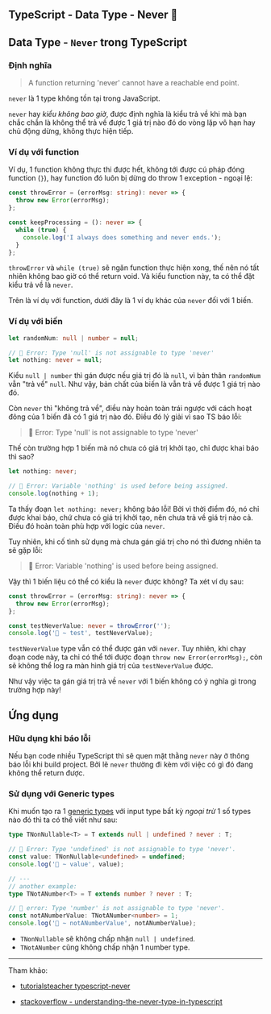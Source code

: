## TypeScript - Data Type - Never 🚫

## Data Type - `Never` trong TypeScript

### Định nghĩa

> A function returning 'never' cannot have a reachable end point.

`never` là 1 type không tồn tại trong JavaScript.

`never` hay _kiểu không bao giờ_, được định nghĩa là kiểu trả về khi mà bạn chắc chắn là không thể trả về được 1 giá trị nào đó do vòng lặp vô hạn hay chủ động dừng, không thực hiện tiếp.

### Ví dụ với function

Ví dụ, 1 function không thực thi được hết, không tới được cú pháp đóng function (`}`), hay function đó luôn bị dừng do throw 1 exception - ngoại lệ:

```ts
const throwError = (errorMsg: string): never => {
  throw new Error(errorMsg);
};

const keepProcessing = (): never => {
  while (true) {
    console.log('I always does something and never ends.');
  }
};
```

`throwError` và `while (true)` sẽ ngăn function thực hiện xong, thế nên nó tất nhiên không bao giờ có thể return void. Và kiểu function này, ta có thể đặt kiểu trả về là `never`.

Trên là ví dụ với function, dưới đây là 1 ví dụ khác của `never` đối với 1 biến.

### Ví dụ với biến

```ts
let randomNum: null | number = null;

// 🚫 Error: Type 'null' is not assignable to type 'never'
let nothing: never = null;
```

Kiểu `null | number` thì gán được nếu giá trị đó là `null`, vì bản thân `randomNum` vẫn "trả về" `null`.
Như vậy, bản chất của biến là vẫn trả về được 1 giá trị nào đó.

Còn `never` thì "không trả về", điều này hoàn toàn trái ngược với cách hoạt đông của 1 biến đã có 1 giá trị nào đó.
Điều đó lý giải vì sao TS báo lỗi:

> 🚫 Error: Type 'null' is not assignable to type 'never'

Thế còn trường hợp 1 biến mà nó chưa có giá trị khởi tạo, chỉ được khai báo thì sao?

```ts
let nothing: never;

// 🚫 Error: Variable 'nothing' is used before being assigned.
console.log(nothing + 1);
```

Ta thấy đoạn `let nothing: never;` không báo lỗi!
Bởi vì thời điểm đó, nó chỉ được khai báo, chứ chưa có giá trị khởi tạo, nên chưa trả về giá trị nào cả.
Điều đó hoàn toàn phù hợp với logic của `never`.

Tuy nhiên, khi cố tình sử dụng mà chưa gán giá trị cho nó thì đương nhiên ta sẽ gặp lỗi:

> 🚫 Error: Variable 'nothing' is used before being assigned.

Vậy thì 1 biến liệu có thể có kiểu là `never` được không?
Ta xét ví dụ sau:

```ts
const throwError = (errorMsg: string): never => {
  throw new Error(errorMsg);
};

const testNeverValue: never = throwError('');
console.log('🤔 ~ test', testNeverValue);
```

`testNeverValue` type vẫn có thể được gán với `never`.
Tuy nhiên, khi chạy đoạn code này, ta chỉ có thể tới được đoạn `throw new Error(errorMsg);`, còn sẽ không thể log ra màn hình giá trị của `testNeverValue` được.

Như vậy việc ta gán giá trị trả về `never` với 1 biến không có ý nghĩa gì trong trường hợp này!

## Ứng dụng

### Hữu dụng khi báo lỗi

Nếu bạn code nhiều TypeScript thì sẽ quen mặt thằng `never` này ở thông báo lỗi khi build project. Bởi lẽ `never` thường đi kèm với việc có gì đó đang không thể return được.

### Sử dụng với Generic types

Khi muốn tạo ra 1 [generic types](https://www.typescriptlang.org/docs/handbook/2/generics.html#generic-types) với input type bất kỳ _ngoại trừ_ 1 số types nào đó thì ta có thể viết như sau:

```ts
type TNonNullable<T> = T extends null | undefined ? never : T;

// 🚫 Error: Type 'undefined' is not assignable to type 'never'.
const value: TNonNullable<undefined> = undefined;
console.log('🚀 ~ value', value);

// ---
// another example:
type TNotANumber<T> = T extends number ? never : T;

// 🚫 error: Type 'number' is not assignable to type 'never'.
const notANumberValue: TNotANumber<number> = 1;
console.log('🚀 ~ notANumberValue', notANumberValue);
```

- `TNonNullable` sẽ không chấp nhận `null | undefined`.
- `TNotANumber` cũng không chấp nhận 1 number type.

---

Tham khảo:

- [tutorialsteacher typescript-never](https://www.tutorialsteacher.com/typescript/typescript-never)

- [stackoverflow - understanding-the-never-type-in-typescript](https://stackoverflow.com/questions/40225384/understanding-the-never-type-in-typescript-2)
